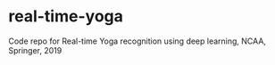 # real-time-yoga
Code repo for Real-time Yoga recognition using deep learning, NCAA, Springer, 2019

